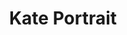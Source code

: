 ---
title: Kate Portrait
categories: ['portrait']
contributors: phill and kate
excerpt: >
    "I look up<br/>
    Give thanks<br/>
    In through my nostrils<br/>
    Out through my mouth<br/>
    This is today<br/>
    The first of the rest<br/>
    *My life my life my life my life<br/>
    In the sunshine*."
image: kate-portrait-web.jpg
featured: true
featured_order: 17
---